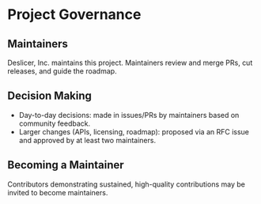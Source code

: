 # Project Governance

## Maintainers

Deslicer, Inc. maintains this project. Maintainers review and merge PRs, cut releases, and guide the roadmap.

## Decision Making

- Day-to-day decisions: made in issues/PRs by maintainers based on community feedback.
- Larger changes (APIs, licensing, roadmap): proposed via an RFC issue and approved by at least two maintainers.

## Becoming a Maintainer

Contributors demonstrating sustained, high-quality contributions may be invited to become maintainers.


